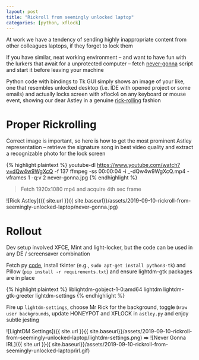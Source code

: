 ```yaml
---
layout: post
title: "Rickroll from seemingly unlocked laptop"
categories: [python, xflock]
---
```



At work we have a tendency of sending highly inappropriate content from other
colleagues laptops, if they forget to lock them

If you have similar, neat working environment – and want to have fun with the
lurkers that await for a unprotected computer – fetch
[never-gonna](https://raw.githubusercontent.com/ushtipak/never-gonna/master/astley.py)
script and start it before leaving your machine

Python code with bindings to Tk GUI simply shows an image of your like, one
that resembles unlocked desktop (i.e. IDE with opened project or some emails)
and actually locks screen with xflock4 on any keyboard or mouse event, showing
our dear Astley in a genuine
[rick-rolling](https://en.wikipedia.org/wiki/Rickrolling) fashion


# Proper Rickrolling

Correct image is important, so here is how to get the most prominent Astley
representation – retrieve the signature song in best video quality and extract
a recognizable photo for the lock screen

{% highlight plaintext %}
youtube-dl https://www.youtube.com/watch?v=dQw4w9WgXcQ -f 137
ffmpeg -ss 00:00:04 -i _-dQw4w9WgXcQ.mp4 -vframes 1 -q:v 2 never-gonna.jpg
{% endhighlight %}

> Fetch 1920x1080 mp4 and acquire 4th sec frame

![Rick Astley]({{ site.url }}{{ site.baseurl}}/assets/2019-09-10-rickroll-from-seemingly-unlocked-laptop/never-gonna.jpg)


# Rollout

Dev setup involved XFCE, Mint and light-locker, but the code can be used
in any DE / screensaver combination

Fetch py [code](https://github.com/ushtipak/never-gonna),
install tkinter (e.g., `sudo apt-get install python3-tk`) and Pillow
(`pip install -r requirements.txt`) and ensure lightdm-gtk packages are in
place

{% highlight plaintext %}
liblightdm-gobject-1-0:amd64
lightdm
lightdm-gtk-greeter
lightdm-settings
{% endhighlight %}

Fire up `lightdm-settings`, choose Mr Rick for the background, toggle
`Draw user backgrounds`, update HONEYPOT and XFLOCK in `astley.py` and enjoy
subtle jesting

![LightDM Settings]({{ site.url }}{{ site.baseurl}}/assets/2019-09-10-rickroll-from-seemingly-unlocked-laptop/lightdm-settings.png)
⮕ ![Never Gonna IRL]({{ site.url }}{{ site.baseurl}}/assets/2019-09-10-rickroll-from-seemingly-unlocked-laptop/irl.gif)

